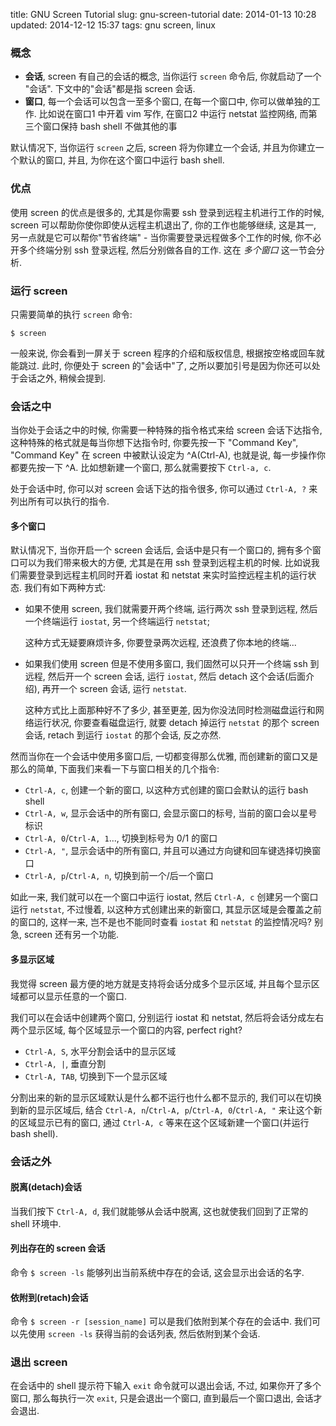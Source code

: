 title: GNU Screen Tutorial
slug: gnu-screen-tutorial
date: 2014-01-13 10:28
updated: 2014-12-12 15:37
tags: gnu screen, linux

### 概念

*   **会话**, screen 有自己的会话的概念, 当你运行 `screen` 命令后, 你就启动了一个 "会话". 下文中的"会话"都是指 screen 会话.
*   **窗口**, 每一个会话可以包含一至多个窗口, 在每一个窗口中, 你可以做单独的工作. 比如说在窗口1 中开着 vim 写作, 在窗口2 中运行 netstat 监控网络, 而第三个窗口保持 bash shell 不做其他的事

默认情况下, 当你运行 `screen` 之后, screen 将为你建立一个会话, 并且为你建立一个默认的窗口, 并且, 为你在这个窗口中运行 bash shell.

### 优点

使用 screen 的优点是很多的, 尤其是你需要 ssh 登录到远程主机进行工作的时候, screen 可以帮助你使你即使从远程主机退出了, 你的工作也能够继续, 这是其一, 另一点就是它可以帮你"节省终端" - 当你需要登录远程做多个工作的时候, 你不必开多个终端分别 ssh 登录远程, 然后分别做各自的工作. 这在 _多个窗口_ 这一节会分析.

### 运行 screen

只需要简单的执行 `screen` 命令: 

    $ screen

一般来说, 你会看到一屏关于 screen 程序的介绍和版权信息, 根据按空格或回车就能跳过. 此时, 你便处于 screen 的"会话中"了, 之所以要加引号是因为你还可以处于会话之外, 稍候会提到.

### 会话之中

当你处于会话之中的时候, 你需要一种特殊的指令格式来给 screen 会话下达指令, 这种特殊的格式就是每当你想下达指令时, 你要先按一下 "Command Key", "Command Key" 在 screen 中被默认设定为 ^A(Ctrl-A), 也就是说, 每一步操作你都要先按一下 ^A. 比如想新建一个窗口, 那么就需要按下 `Ctrl-a, c`.

处于会话中时, 你可以对 screen 会话下达的指令很多, 你可以通过 `Ctrl-A, ?` 来列出所有可以执行的指令.

#### 多个窗口

默认情况下, 当你开启一个 screen 会话后, 会话中是只有一个窗口的, 拥有多个窗口可以为我们带来极大的方便, 尤其是在用 ssh 登录到远程主机的时候. 比如说我们需要登录到远程主机同时开着 iostat 和 netstat 来实时监控远程主机的运行状态. 我们有如下两种方式:

*   如果不使用 screen, 我们就需要开两个终端, 运行两次 ssh 登录到远程, 然后一个终端运行 `iostat`, 另一个终端运行 `netstat`; 

    这种方式无疑要麻烦许多, 你要登录两次远程, 还浪费了你本地的终端...

*   如果我们使用 screen 但是不使用多窗口, 我们固然可以只开一个终端 ssh 到远程, 然后开一个 screen 会话, 运行 `iostat`, 然后 detach 这个会话(后面介绍), 再开一个 screen 会话, 运行 `netstat`. 

    这种方式比上面那种好不了多少, 甚至更差, 因为你没法同时检测磁盘运行和网络运行状况, 你要查看磁盘运行, 就要 detach 掉运行 `netstat` 的那个 screen 会话, retach 到运行 `iostat` 的那个会话, 反之亦然.

然而当你在一个会话中使用多窗口后, 一切都变得那么优雅, 而创建新的窗口又是那么的简单, 下面我们来看一下与窗口相关的几个指令: 

*   `Ctrl-A, c`, 创建一个新的窗口, 以这种方式创建的窗口会默认的运行 bash shell
*   `Ctrl-A, w`, 显示会话中的所有窗口, 会显示窗口的标号, 当前的窗口会以星号标识
*   `Ctrl-A, 0`/`Ctrl-A, 1`..., 切换到标号为 0/1 的窗口
*   `Ctrl-A, "`, 显示会话中的所有窗口, 并且可以通过方向键和回车键选择切换窗口
*   `Ctrl-A, p`/`Ctrl-A, n`, 切换到前一个/后一个窗口

如此一来, 我们就可以在一个窗口中运行 iostat, 然后 `Ctrl-A, c` 创建另一个窗口运行 `netstat`, 不过慢着, 以这种方式创建出来的新窗口, 其显示区域是会覆盖之前的窗口的, 这样一来, 岂不是也不能同时查看 `iostat` 和 `netstat` 的监控情况吗? 别急, screen 还有另一个功能.

#### 多显示区域

我觉得 screen 最方便的地方就是支持将会话分成多个显示区域, 并且每个显示区域都可以显示任意的一个窗口. 

我们可以在会话中创建两个窗口, 分别运行 iostat 和 netstat, 然后将会话分成左右两个显示区域, 每个区域显示一个窗口的内容, perfect right?

*   `Ctrl-A, S`, 水平分割会话中的显示区域
*   `Ctrl-A, |`, 垂直分割
*   `Ctrl-A, TAB`, 切换到下一个显示区域

分割出来的新的显示区域默认是什么都不运行也什么都不显示的, 我们可以在切换到新的显示区域后, 结合 `Ctrl-A, n`/`Ctrl-A, p`/`Ctrl-A, 0`/`Ctrl-A, "` 来让这个新的区域显示已有的窗口, 通过 `Ctrl-A, c` 等来在这个区域新建一个窗口(并运行 bash shell).

### 会话之外

#### 脱离(detach)会话

当我们按下 `Ctrl-A, d`, 我们就能够从会话中脱离, 这也就使我们回到了正常的 shell 环境中.

#### 列出存在的 screen 会话

命令 `$ screen -ls` 能够列出当前系统中存在的会话, 这会显示出会话的名字.

#### 依附到(retach)会话

命令 `$ screen -r [session_name]` 可以是我们依附到某个存在的会话中. 我们可以先使用 `screen -ls` 获得当前的会话列表, 然后依附到某个会话.

### 退出 screen

在会话中的 shell 提示符下输入 `exit` 命令就可以退出会话, 不过, 如果你开了多个窗口, 那么每执行一次 `exit`, 只是会退出一个窗口, 直到最后一个窗口退出, 会话才会退出.
